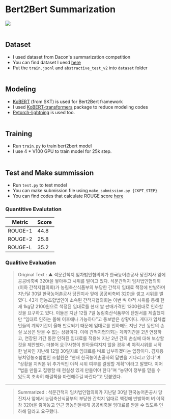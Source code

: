 # Bert2Bert Summarization
![](https://user-images.githubusercontent.com/38183241/101169654-9d6fdd80-3680-11eb-96ae-965d22b05fa8.png)
<br><br>

## Dataset
- I used dataset from Dacon's summarization competition
- You can find dataset I uesd [here](https://dacon.io/competitions/official/235673/leaderboard/)
- Put the `train.jsonl` and `abstractive_test_v2` into `dataset` folder
<br><br>

## Modeling
- [KoBERT](https://github.com/SKTBrain/KoBERT) (from SKT) is used for Bert2Bert framework
- I used [KoBERT-transformers](https://github.com/monologg/KoBERT-Transformers) package to reduce modeling codes
- [Pytorch-lightning](https://github.com/PyTorchLightning/pytorch-lightning) is used too.
<br><br>

## Training
- Run `train.py` to train bert2bert model
- I use 4 * V100 GPU to train model for 25k step.
<br><br>

## Test and Make summission
- Run `test.py` to test model
- You can make submission file using `make_submission.py {CKPT_STEP}`
- You can find codes that calculate ROUGE score [here](https://dacon.io/competitions/official/235673/talkboard/401911?page=1&dtype=recent&ptype=pub)

### Quantitive Evalutation
|Metric|Score|
|-------|----|
|ROUGE-1|44.8|
|ROUGE-2|25.8|
|ROUGE-L|35.2|

### Qualitive Evaluation
> Original Text : ▲ 석문간척지 임차법인협의회가 한국농어촌공사 당진지사 앞에 공공비축벼 320t을 쌓아두고 시위를 벌이고 있다. 석문간척지 임차법인협의회(이하 간척지협의회)가 농림축산식품부의 부당한 간척지 임대료 책정에 반발하며 지난달 30일 한국농어촌공사 당진지사 앞에 공공비축벼 320t을 쌓고 시위를 벌였다. 43개 영농조합법인이 소속된 간척지협의회는 이번 벼 야적 시위를 통해 현재 1kg당 2100원으로 책정된 임대료를 현재 쌀 판매가격인 1300원대로 인하할 것을 요구하고 있다. 이들은 지난 12월 7일 농림축산식품부에 탄원서를 제출했지만 “임대료 인하는 올해 이후에나 가능하다”고 통보받은 상황이다. 게다가 임차법인들의 계약기간이 올해 만료되기 때문에 임대료를 인하해도 지난 2년 동안의 손실 보상은 받을 수 없는 상황이다. 이에 간척지협의회는 계약기간을 2년 연장하고, 연장된 기간 동안 인하된 임대료를 적용해 지난 2년 간의 손실에 대해 보상할 것을 제안했다. 더불어 요구사항이 받아들여지지 않을 경우 벼 야적시위를 시작한 날짜인 지난해 12월 30일자로 임대료를 벼로 납부하겠다는 입장이다. 김재용 봉치영농조합법인 조합원은 “현재 한국농어촌공사의 답변을 기다리고 있다”며 “상황을 지켜본 뒤 추가적인 야적 시위 여부를 결정할 계획”이라고 말했다. 이어 “법을 만들고 집행할 때 현실성 있게 만들어야 한다”며 “농민이 정부를 믿을 수 있도록 조속히 해결책을 마련해주길 바란다”고 덧붙였다.
---
> Summarized : 석문간척지 임차법인협의회가 지난달 30일 한국농어촌공사 당진지사 앞에서 농림축산식품부의 부당한 간척지 임대료 책정에 반발하며 벼 야적장 320t을 쌓아놓고 인근 영농인들에게 공공비축쌀 임대료를 받을 수 있도록 인하해 달라고 요구했다.
